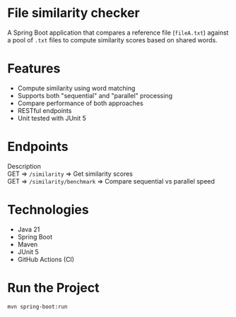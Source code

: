 # File similarity checker

A Spring Boot application that compares a reference file (`fileA.txt`) against a pool of `.txt` files to compute similarity scores based on shared words.

# Features

- Compute similarity using word matching
- Supports both "sequential" and "parallel" processing
- Compare performance of both approaches
- RESTful endpoints
- Unit tested with JUnit 5

# Endpoints

Description                         
GET  =>   `/similarity`         =>   Get similarity scores                
GET  =>   `/similarity/benchmark` => Compare sequential vs parallel speed 

# Technologies

- Java 21
- Spring Boot
- Maven
- JUnit 5
- GitHub Actions (CI)


# Run the Project

```bash
mvn spring-boot:run

